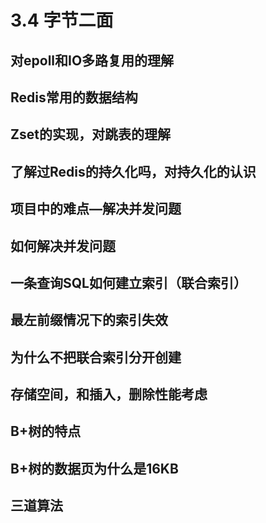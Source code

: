 # 3.4 字节二面

## 对epoll和IO多路复用的理解

## Redis常用的数据结构

## Zset的实现，对跳表的理解

## 了解过Redis的持久化吗，对持久化的认识

## 项目中的难点—解决并发问题

## 如何解决并发问题

## 一条查询SQL如何建立索引（联合索引）

## 最左前缀情况下的索引失效

## 为什么不把联合索引分开创建

## 存储空间，和插入，删除性能考虑

## B+树的特点

## B+树的数据页为什么是16KB

## 三道算法



